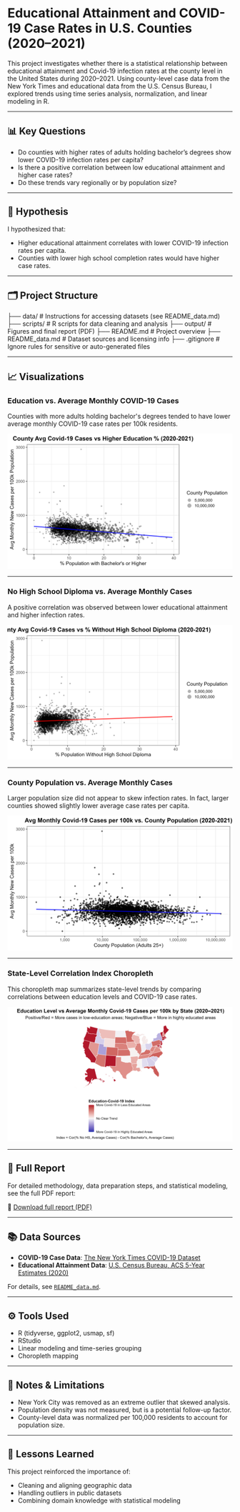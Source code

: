# Educational Attainment and COVID-19 Case Rates in U.S. Counties (2020–2021)

This project investigates whether there is a statistical relationship between educational attainment and Covid-19 infection rates at the county level in the United States during 2020–2021. Using county-level case data from the New York Times and educational data from the U.S. Census Bureau, I explored trends using time series analysis, normalization, and linear modeling in R.

---

## 📊 Key Questions

- Do counties with higher rates of adults holding bachelor’s degrees show lower COVID-19 infection rates per capita?
- Is there a positive correlation between low educational attainment and higher case rates?
- Do these trends vary regionally or by population size?

---

## 🧪 Hypothesis

I hypothesized that:
- Higher educational attainment correlates with lower COVID-19 infection rates per capita.
- Counties with lower high school completion rates would have higher case rates.

---

## 🗂 Project Structure
├── data/ # Instructions for accessing datasets (see README_data.md)
├── scripts/ # R scripts for data cleaning and analysis
├── output/ # Figures and final report (PDF)
├── README.md # Project overview
├── README_data.md # Dataset sources and licensing info
├── .gitignore # Ignore rules for sensitive or auto-generated files


---

## 📈 Visualizations

### Education vs. Average Monthly COVID-19 Cases

Counties with more adults holding bachelor's degrees tended to have lower average monthly COVID-19 case rates per 100k residents.

![Education vs Avg Cases](output/county_avg_covid_vs_higher_edu.png)

---

### No High School Diploma vs. Average Monthly Cases

A positive correlation was observed between lower educational attainment and higher infection rates.

![No HS vs Avg Cases](output/county_avg_covid_vs_no_hs.png)

---

### County Population vs. Average Monthly Cases

Larger population size did not appear to skew infection rates. In fact, larger counties showed slightly lower average case rates per capita.

![Population vs Avg Cases](output/county_avg_covid_vs_county_pop.png)

---

### State-Level Correlation Index Choropleth

This choropleth map summarizes state-level trends by comparing correlations between education levels and COVID-19 case rates.

![Education-COVID Index Map](output/edu_lvl_vs_avg_monthly_covid_map.png)

---

## 📑 Full Report

For detailed methodology, data preparation steps, and statistical modeling, see the full PDF report:

📄 [Download full report (PDF)](output/Education_and_Covid_19_Analysis.pdf)

---

## 📚 Data Sources

- **COVID-19 Case Data**: [The New York Times COVID-19 Dataset](https://github.com/nytimes/covid-19-data)
- **Educational Attainment Data**: [U.S. Census Bureau, ACS 5-Year Estimates (2020)](https://data.census.gov/)
  
For details, see [`README_data.md`](data/README_data.md).

---

## ⚙️ Tools Used

- R (tidyverse, ggplot2, usmap, sf)
- RStudio
- Linear modeling and time-series grouping
- Choropleth mapping

---

## 📌 Notes & Limitations

- New York City was removed as an extreme outlier that skewed analysis.
- Population density was not measured, but is a potential follow-up factor.
- County-level data was normalized per 100,000 residents to account for population size.

---

## 🧠 Lessons Learned

This project reinforced the importance of:
- Cleaning and aligning geographic data
- Handling outliers in public datasets
- Combining domain knowledge with statistical modeling